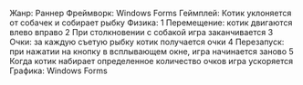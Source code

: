 Жанр: Раннер 
Фреймворк: Windows Forms 
Геймплей: Котик уклоняется от собачек и собирает рыбку 
Физика: 
1 Перемещение: котик двигаются влево вправо 
2 При столкновении с собакой игра заканчивается 
3 Очки: за каждую съетую рыбку котик получается очки
4 Перезапуск: при нажатии на кнопку в всплывающем окне, игра начинается заново 
5 Когда котик набирает определенное количество очков игра ускоряется 
Графика: Windows Forms

